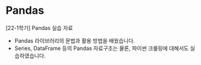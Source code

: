# Pandas
[22-1학기] Pandas 실습 자료


- Pandas 라이브러리의 문법과 활용 방법을 배웠습니다.
- Series, DataFrame 등의 Pandas 자료구조는 물론, 파이썬 크롤링에 대해서도 실습하였습니다.

